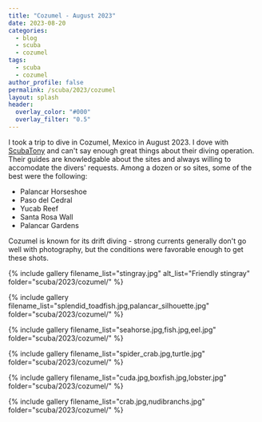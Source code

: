 ```yaml
---
title: "Cozumel - August 2023"
date: 2023-08-20
categories:
  - blog
  - scuba
  - cozumel
tags:
  - scuba
  - cozumel
author_profile: false
permalink: /scuba/2023/cozumel
layout: splash
header:
  overlay_color: "#000"
  overlay_filter: "0.5"
---
```


I took a trip to dive in Cozumel, Mexico in August 2023. I dove with [ScubaTony](https://www.scubatony.com) and can't say enough great things about their diving operation. Their guides are knowledgable about the sites and always willing to accomodate the divers' requests. Among a dozen or so sites, some of the best were the following:

- Palancar Horseshoe
- Paso del Cedral
- Yucab Reef
- Santa Rosa Wall
- Palancar Gardens

Cozumel is known for its drift diving - strong currents generally don't go well with photography, but the conditions were favorable enough to get these shots.

{% include gallery filename_list="stingray.jpg" alt_list="Friendly stingray" folder="scuba/2023/cozumel/" %}

{% include gallery filename_list="splendid_toadfish.jpg,palancar_silhouette.jpg" folder="scuba/2023/cozumel/" %}

{% include gallery filename_list="seahorse.jpg,fish.jpg,eel.jpg" folder="scuba/2023/cozumel/" %}

{% include gallery filename_list="spider_crab.jpg,turtle.jpg" folder="scuba/2023/cozumel/" %}

{% include gallery filename_list="cuda.jpg,boxfish.jpg,lobster.jpg" folder="scuba/2023/cozumel/" %}

{% include gallery filename_list="crab.jpg,nudibranchs.jpg" folder="scuba/2023/cozumel/" %}
